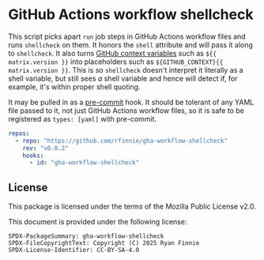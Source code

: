 # GitHub Actions workflow shellcheck

This script picks apart `run` job steps in GitHub Actions workflow files and runs `shellcheck` on them.
It honors the `shell` attribute and will pass it along to `shellcheck`.
It also turns [GitHub context variables](https://docs.github.com/en/actions/writing-workflows/choosing-what-your-workflow-does/accessing-contextual-information-about-workflow-runs) such as `${{ matrix.version }}` into placeholders such as `${GITHUB_CONTEXT}{{ matrix.version }}`.
This is so `shellcheck` doesn't interpret it literally as a shell variable, but still sees *a* shell variable and hence will detect if, for example, it's within proper shell quoting.

It may be pulled in as a [pre-commit](https://pre-commit.com/) hook.
It should be tolerant of any YAML file passed to it, not just GitHub Actions workflow files, so it is safe to be registered as `types: [yaml]` with pre-commit.

```yaml
repos:
  - repo: "https://github.com/rfinnie/gha-workflow-shellcheck"
    rev: "v0.0.2"
    hooks:
      - id: "gha-workflow-shellcheck"
```

## License

This package is licensed under the terms of the Mozilla Public License v2.0.

This document is provided under the following license:

    SPDX-PackageSummary: gha-workflow-shellcheck
    SPDX-FileCopyrightText: Copyright (C) 2025 Ryan Finnie
    SPDX-License-Identifier: CC-BY-SA-4.0
